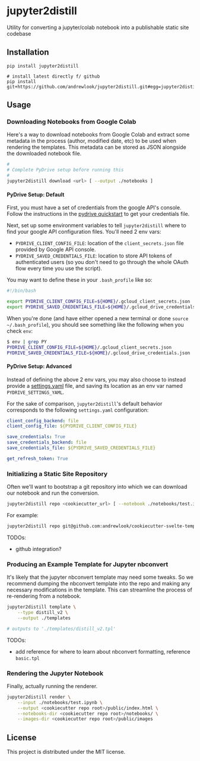 # jupyter2distill

Utility for converting a jupyter/colab notebook into a publishable static site codebase

## Installation

```
pip install jupyter2distill

# install latest directly f/ github
pip install git+https://github.com/andrewlook/jupyter2distill.git#egg=jupyter2distill
```

## Usage

### Downloading Notebooks from Google Colab

Here's a way to download notebooks from Google Colab and extract some metadata in the
process (author, modified date, etc) to be used when rendering the templates. This
metadata can be stored as JSON alongside the downloaded notebook file.

```bash
#
# Complete PyDrive setup before running this
#
jupyter2distill download <url> [ --output ./notebooks ]
```


#### PyDrive Setup: Default

First, you must have a set of credentials from the google API's console. Follow the
instructions in the [pydrive quickstart](http://pythonhosted.org/PyDrive/quickstart.html)
to get your credentials file.

Next, set up some environment variables to tell `jupyter2distill` where to find your
google API configuration files. You'll need 2 env vars:
- `PYDRIVE_CLIENT_CONFIG_FILE`: location of the `client_secrets.json` file provided
  by Google API console.
- `PYDRIVE_SAVED_CREDENTIALS_FILE`: location to store API tokens of authenticated users
  (so you don't need to go through the whole OAuth flow every time you use the script).

You may want to define these in your `.bash_profile` like so:
```bash
#!/bin/bash

export PYDRIVE_CLIENT_CONFIG_FILE=${HOME}/.gcloud_client_secrets.json
export PYDRIVE_SAVED_CREDENTIALS_FILE=${HOME}/.gcloud_drive_credentials.json
```

When you're done (and have either opened a new terminal or done `source ~/.bash_profile`),
you should see something like the following when you check `env`:
```bash
$ env | grep PY
PYDRIVE_CLIENT_CONFIG_FILE=${HOME}/.gcloud_client_secrets.json
PYDRIVE_SAVED_CREDENTIALS_FILE=${HOME}/.gcloud_drive_credentials.json
```

#### PyDrive Setup: Advanced

Instead of defining the above 2 env vars, you may also choose to instead provide a
[settings.yaml](http://pythonhosted.org/PyDrive/oauth.html#sample-settings-yaml) file,
and saving its location as an env var named `PYDRIVE_SETTINGS_YAML`.

For the sake of comparison, `jupyter2distill`'s default behavior corresponds to the following `settings.yaml` configuration:
```yaml
client_config_backend: file
client_config_file: ${PYDRIVE_CLIENT_CONFIG_FILE}

save_credentials: True
save_credentials_backend: file
save_credentials_file: ${PYDRIVE_SAVED_CREDENTIALS_FILE}

get_refresh_token: True
```

### Initializing a Static Site Repository

Often we'll want to bootstrap a git repository into which we can download our notebook
and run the conversion.

```bash
jupyter2distill repo <cookiecutter_url> [ --notebook ./notebooks/test.ipynb ]
```

For example:
```bash
jupyter2distill repo git@github.com:andrewlook/cookiecutter-svelte-template.git
```

TODOs:
- github integration?

### Producing an Example Template for Jupyter nbconvert

It's likely that the jupyter nbconvert template may need some tweaks. So we recommend
dumping the nbconvert template into the repo and making any necessary modifications
in the template. This can streamline the process of re-rendering from a notebook.

```bash
jupyter2distill template \
    --type distill_v2 \
    --output ./templates

# outputs to './templates/distill_v2.tpl'
```

TODOs:
- add reference for where to learn about nbconvert formatting, reference `basic.tpl`

### Rendering the Jupyter Notebook

Finally, actually running the renderer.

```bash
jupyter2distill render \
    --input ./notebooks/test.ipynb \
    --output <cookiecutter repo root>/public/index.html \
    --notebooks-dir <cookiecutter repo root>/notebooks/ \
    --images-dir <cookiecutter repo root>/public/images
```

## License

This project is distributed under the MIT license.
